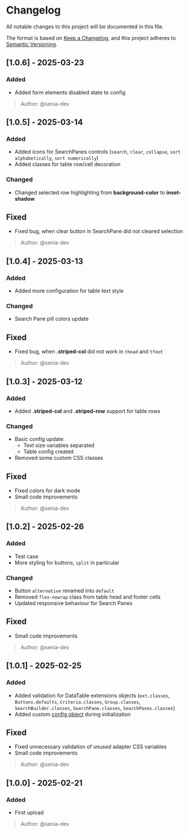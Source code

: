 # Changelog

All notable changes to this project will be documented in this file.

The format is based on [Keep a Changelog](https://keepachangelog.com/en/1.1.0/),
and this project adheres to [Semantic Versioning](https://semver.org/spec/v2.0.0.html).

## [1.0.6] - 2025-03-23

### Added

- Added form elements disabled state to config

> Author: @senia-dev

## [1.0.5] - 2025-03-14

### Added

- Added icons for SearchPanes controls (`search`, `clear`, `collapse`, `sort alphabetically`, `sort numerically`)
- Added classes for table row/cell decoration

### Changed

- Changed selected row highlighting from **background-color** to **inset-shadow**

## Fixed

- Fixed bug, when clear button in SearchPane did not cleared selection

> Author: @senia-dev

## [1.0.4] - 2025-03-13

### Added

- Added more configuration for table text style

### Changed

- Search Pane pill colors update

## Fixed

- Fixed bug, when **.striped-col** did not work in `thead` and `tfoot`

> Author: @senia-dev

## [1.0.3] - 2025-03-12

### Added

- Added **.striped-col** and **.striped-row** support for table rows

### Changed

- Basic config update: 
    - Text size variables separated
    - Table config created
- Removed some custom CSS classes

## Fixed

- Fixed colors for dark mode
- Small code improvements

> Author: @senia-dev

## [1.0.2] - 2025-02-26

### Added

- Test case
- More styling for buttons, `split` in particular

### Changed

- Button `alternative` renamed into `default`
- Removed `flex-nowrap` class from table head and footer cells
- Updated responsive behaviour for Search Panes

## Fixed

- Small code improvements

> Author: @senia-dev

## [1.0.1] - 2025-02-25

### Added

- Added validation for DataTable extensions objects (`ext.classes`, `Buttons.defaults`, `Criteria.classes`, `Group.classes`, `SearchBuilder.classes`, `SearchPane.classes`, `SearchPanes.classes`)
- Added custom [config object][#config] during initialization

## Fixed

- Fixed unnecessary validation of unused adapter CSS variables
- Small code improvements

> Author: @senia-dev

## [1.0.0] - 2025-02-21

### Added

- First upload

> Author: @senia-dev

[#config]: ./structure/config.json